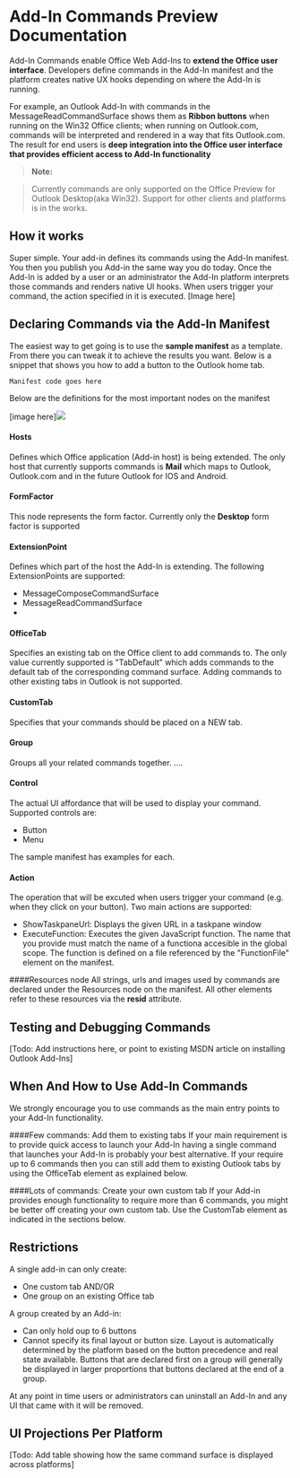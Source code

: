 Add-In Commands Preview Documentation
===================


Add-In Commands enable Office Web Add-Ins to **extend the Office user interface**. Developers define commands in the Add-In manifest and the platform creates native UX hooks depending on where the Add-In is running. 

For example,  an Outlook Add-In with commands in the MessageReadCommandSurface shows them as **Ribbon buttons** when running on the Win32 Office clients; when running on Outlook.com, commands will be interpreted and rendered in a way that fits Outlook.com. The result for end users is **deep integration into the Office user interface that provides efficient access to Add-In functionality**
> **Note:**

> Currently commands are only supported on the Office Preview for Outlook Desktop(aka Win32). Support for other clients and platforms is in the works. 

How it works
-------------
Super simple. Your add-in defines its commands using the Add-In manifest. You then you publish you Add-in the same way you do today. Once the Add-In is added by a user or an administrator the Add-In platform interprets those commands and renders native UI hooks. When users trigger your command, the action specified in it is executed. 
[Image here]


Declaring Commands via the Add-In Manifest
-------------

The easiest way to get going is to use the **sample manifest** as a template. From there you can tweak it to achieve the results you want. Below is a snippet that shows you how to add a button to the Outlook home tab. 

    Manifest code goes here

Below are the definitions for the most important nodes on the manifest

[image here]![](http://i.imgur.com/Z4L4dWT.png)

#### <i class="icon-file"></i> Hosts

Defines which Office application (Add-in host) is being extended. The only host that currently supports commands is **Mail** which maps to Outlook, Outlook.com and in the future Outlook for IOS and Android. 

#### <i class="icon-file"></i> FormFactor
This node represents the form factor. Currently only the **Desktop** form factor is supported 

#### <i class="icon-file"></i> ExtensionPoint

Defines which part of the host the Add-In is extending. The following ExtensionPoints are supported:


 - MessageComposeCommandSurface
 - MessageReadCommandSurface
 - 

#### <i class="icon-file"></i> OfficeTab

Specifies an existing tab on the Office client to add commands to. The only value currently supported is "TabDefault" which adds commands to the default tab of the corresponding command surface. Adding commands to other existing tabs in Outlook is not supported.  

#### <i class="icon-file"></i> CustomTab

Specifies that your commands should be placed on a NEW tab. 

#### <i class="icon-file"></i> Group
Groups all your related commands together. 
....
#### <i class="icon-file"></i> Control
The actual UI affordance that will be used to display your command. Supported controls are:
- Button
- Menu

The sample manifest has examples for each. 
#### <i class="icon-file"></i> Action
The operation that will be excuted when users trigger your command (e.g. when they click on your button). Two main actions are supported:

- ShowTaskpaneUrl: Displays the given URL in a taskpane window 
- ExecuteFunction: Executes the given JavaScript function. The name that you provide must match the name of a functiona accesible in the global scope. The function is defined on a file referenced by the "FunctionFile" element on the manifest. 

####Resources node
All strings, urls and images used by commands are declared under the Resources node on the manifest. All other elements refer to these resources via the **resid** attribute. 

Testing and Debugging Commands
----------
[Todo: Add instructions here, or point to existing MSDN article on installing Outlook Add-Ins]

When And How to Use Add-In Commands
----------
We strongly encourage you to use commands as the main entry points to your Add-In functionality. 

####Few commands: Add them to existing tabs
If your main requirement is to provide quick access to launch your Add-In having a single command that launches your Add-In is probably your best alternative. If your require up to 6 commands then you can still add them to existing Outlook tabs by using the OfficeTab element as explained below. 
 
####Lots of commands: Create your own custom tab
If your Add-in provides enough functionality to require more than 6 commands, you might be better off creating your own custom tab. Use the CustomTab element as indicated in the sections below.  

Restrictions
----------
A single add-in can only create:

- One custom tab AND/OR
- One group on an existing Office tab

A group created by an Add-in:

- Can only hold oup to 6 buttons
- Cannot specify its final layout or button size. Layout is automatically determined by the platform based on the button precedence and real state available. Buttons that are declared first on a group will generally be displayed in larger proportions that buttons declared at the end of a group.

At any point in time users or administrators can uninstall an Add-In and any UI that came with it will be removed.

UI Projections Per Platform
----------
[Todo: Add table showing how the same command surface is displayed across platforms]
  